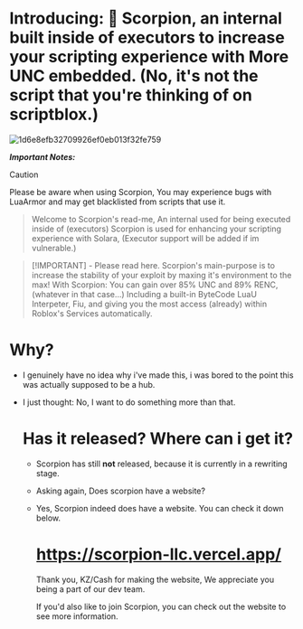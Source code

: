 


# Introducing: 💫 Scorpion, an internal built inside of executors to increase your scripting experience with More UNC embedded. (No, it's not the script that you're thinking of on scriptblox.)

![1d6e8efb32709926ef0eb013f32fe759](https://github.com/user-attachments/assets/a3542c19-23ec-4aa1-aff5-59bcc17dc065)

***Important Notes:***

> [!CAUTION]
> Please be aware when using Scorpion, You may experience bugs with LuaArmor and may get blacklisted from scripts that use it.


> Welcome to Scorpion's read-me, An internal used for being executed inside of (executors)
> Scorpion is used for enhancing your scripting experience with Solara, (Executor support will be added if im vulnerable.)

> [!IMPORTANT]  - Please read here.
> Scorpion's main-purpose is to increase the stability of your exploit by maxing it's environment to the max!
> With Scorpion: You can gain over 85% UNC and 89% RENC, (whatever in that case...)
> Including a built-in ByteCode LuaU Interpeter, Fiu, and giving you the most access (already) within Roblox's Services automatically.

# Why?

- I genuinely have no idea why i've made this, i was bored to the point this was actually supposed to be a hub.
- I just thought: No, I want to do something more than that.

  # Has it released? Where can i get it?

  - Scorpion has still **not** released, because it is currently in a rewriting stage.
  - Asking again, Does scorpion have a website?
 
  - Yes, Scorpion indeed does have a website. You can check it down below.
 

    # https://scorpion-llc.vercel.app/

    Thank you, KZ/Cash for making the website, We appreciate you being a part of our dev team.

    If you'd also like to join Scorpion, you can check out the website to see more information.


